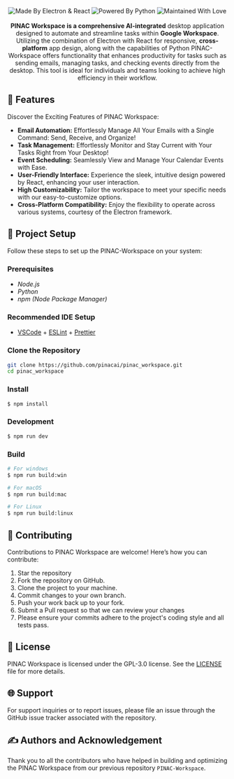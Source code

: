 <img src="" alt="">

<div align="center">

<img src="https://github.com/pinacai/pinac_workspace/blob/main/readme_assets/build-with-electron-%26-react.svg" alt="Made By Electron & React">
<img src="https://github.com/pinacai/pinac_workspace/blob/main/readme_assets/powered-by-python.svg" alt="Powered By Python">
<img src="https://github.com/pinacai/pinac_workspace/blob/main/readme_assets/maintained-with-love.svg" alt="Maintained With Love">
<br>
<br>
<b>PINAC Workspace is a comprehensive AI-integrated</b> desktop application designed to automate and streamline tasks within <b>Google Workspace</b>. Utilizing the combination of Electron with React for responsive, <b>cross-platform</b> app design, along with the capabilities of Python PINAC-Workspace offers functionality that enhances productivity for tasks such as sending emails, managing tasks, and checking events directly from the desktop. This tool is ideal for individuals and teams looking to achieve high efficiency in their workflow.
</div>

## 🌟 Features
Discover the Exciting Features of PINAC Workspace:

- **Email Automation:** Effortlessly Manage All Your Emails with a Single Command: Send, Receive, and Organize!
- **Task Management:** Effortlessly Monitor and Stay Current with Your Tasks Right from Your Desktop!
- **Event Scheduling:** Seamlessly View and Manage Your Calendar Events with Ease.
- **User-Friendly Interface:** Experience the sleek, intuitive design powered by React, enhancing your user interaction.
- **High Customizability:** Tailor the workspace to meet your specific needs with our easy-to-customize options.
- **Cross-Platform Compatibility:** Enjoy the flexibility to operate across various systems, courtesy of the Electron framework.

##  🚀 Project Setup
Follow these steps to set up the PINAC-Workspace on your system:

### Prerequisites
- _Node.js_
- _Python_
- _npm (Node Package Manager)_

### Recommended IDE Setup
- [VSCode](https://code.visualstudio.com/) + [ESLint](https://marketplace.visualstudio.com/items?itemName=dbaeumer.vscode-eslint) + [Prettier](https://marketplace.visualstudio.com/items?itemName=esbenp.prettier-vscode)

### Clone the Repository
  ```bash
  git clone https://github.com/pinacai/pinac_workspace.git
  cd pinac_workspace
  ```

### Install
  ```bash
  $ npm install
  ```

### Development
  ```bash
  $ npm run dev
  ```

### Build
  ```bash
  # For windows
  $ npm run build:win

  # For macOS
  $ npm run build:mac

  # For Linux
  $ npm run build:linux
  ```

## 💁 Contributing
Contributions to PINAC Workspace are welcome! Here’s how you can contribute:

1. Star the repository
2. Fork the repository on GitHub.
3. Clone the project to your machine.
4. Commit changes to your own branch.
5. Push your work back up to your fork.
6. Submit a Pull request so that we can review your changes
7. Please ensure your commits adhere to the project's coding style and all tests pass.

## 📄 License
PINAC Workspace is licensed under the GPL-3.0 license. See the <a href="https://github.com/pinacai/pinac_workspace/blob/main/LICENSE">LICENSE</a> file for more details.

## 🌐 Support
For support inquiries or to report issues, please file an issue through the GitHub issue tracker associated with the repository.

## ✍️  Authors and Acknowledgement
Thank you to all the contributors who have helped in building and optimizing the PINAC Workspace from our previous repository `PINAC-Workspace`.
